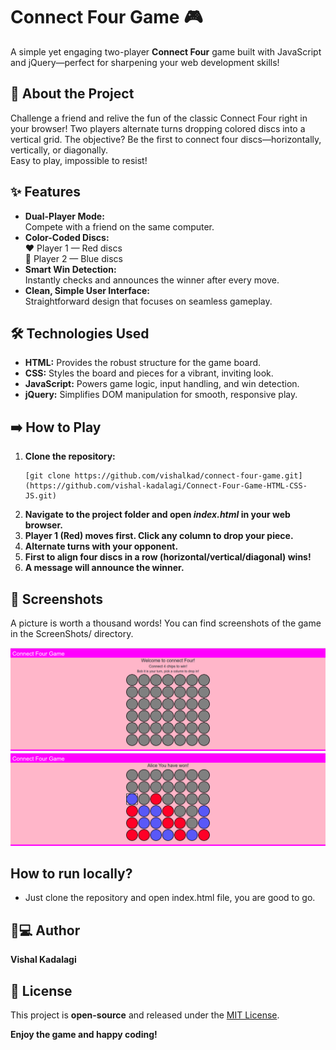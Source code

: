 # Connect Four Game 🎮

A simple yet engaging two-player **Connect Four** game built with JavaScript and jQuery—perfect for sharpening your web development skills!

## 🚀 About the Project

Challenge a friend and relive the fun of the classic Connect Four right in your browser! Two players alternate turns dropping colored discs into a vertical grid. The objective? Be the first to connect four discs—horizontally, vertically, or diagonally.  
Easy to play, impossible to resist!

## ✨ Features

- **Dual-Player Mode:**  
  Compete with a friend on the same computer.
- **Color-Coded Discs:**  
  ❤️ Player 1 — Red discs  
  💙 Player 2 — Blue discs
- **Smart Win Detection:**  
  Instantly checks and announces the winner after every move.
- **Clean, Simple User Interface:**  
  Straightforward design that focuses on seamless gameplay.

## 🛠️ Technologies Used

- **HTML:** Provides the robust structure for the game board.
- **CSS:** Styles the board and pieces for a vibrant, inviting look.
- **JavaScript:** Powers game logic, input handling, and win detection.
- **jQuery:** Simplifies DOM manipulation for smooth, responsive play.

## ➡️ How to Play

1. **Clone the repository:**
    ```
    [git clone https://github.com/vishalkad/connect-four-game.git](https://github.com/vishal-kadalagi/Connect-Four-Game-HTML-CSS-JS.git)
    ```
2. **Navigate to the project folder and open _index.html_ in your web browser.**
3. **Player 1 (Red) moves first. Click any column to drop your piece.**
4. **Alternate turns with your opponent.**
5. **First to align four discs in a row (horizontal/vertical/diagonal) wins!**
6. **A message will announce the winner.**

## 📸 Screenshots

A picture is worth a thousand words! You can find screenshots of the game in the ScreenShots/ directory.

![](./ScreenShots/SS_1.png)
![](./ScreenShots/SS_2.png)

## How to run locally?
* Just clone the repository and open index.html file, you are good to go.
  
## 🧑💻 Author

**Vishal Kadalagi**

## 📄 License

This project is **open-source** and released under the [MIT License](LICENSE).

**Enjoy the game and happy coding!**



